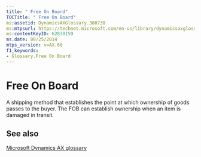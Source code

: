 ```yaml
---
title: " Free On Board"
TOCTitle: " Free On Board"
ms:assetid: DynamicsAXGlossary.380730
ms:mtpsurl: https://technet.microsoft.com/en-us/library/dynamicsaxglossary.380730(v=AX.60)
ms:contentKeyID: 62830159
ms.date: 08/25/2014
mtps_version: v=AX.60
f1_keywords:
- Glossary.Free On Board
---
```


# Free On Board

A shipping method that establishes the point at which ownership of goods passes to the buyer. The FOB can establish ownership when an item is damaged in transit.

## See also

[Microsoft Dynamics AX glossary](glossary/microsoft-dynamics-ax-glossary.md)

  



